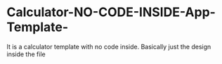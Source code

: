 # Calculator-NO-CODE-INSIDE-App-Template-
It is a calculator template with no code inside. Basically just the design inside the file
